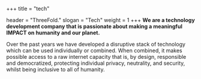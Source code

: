 +++
title = "tech"

header = "ThreeFold."
slogan = "Tech"
weight = 1
+++
**We are a technology development company that is passionate about making a meaningful IMPACT on humanity and our planet.**

Over the past years we have developed a disruptive stack of technology which can be used individually or combined. When combined, it makes possible access to a raw internet capacity that is, by design, responsible and democratized, protecting individual privacy, neutrality, and security, whilst being inclusive to all of humanity.
